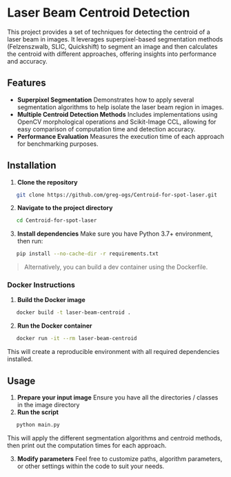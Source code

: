 # Laser Beam Centroid Detection
This project provides a set of techniques for detecting the centroid of a laser beam in images. It leverages superpixel-based segmentation methods (Felzenszwalb, SLIC, Quickshift) to segment an image and then calculates the centroid with different approaches, offering insights into performance and accuracy.
## Features
- **Superpixel Segmentation**
  Demonstrates how to apply several segmentation algorithms to help isolate the laser beam region in images.
- **Multiple Centroid Detection Methods**
  Includes implementations using OpenCV morphological operations and Scikit-Image CCL, allowing for easy comparison of computation time and detection accuracy.
- **Performance Evaluation**
  Measures the execution time of each approach for benchmarking purposes.

## Installation
1.  **Clone the repository**
``` bash
   git clone https://github.com/greg-ogs/Centroid-for-spot-laser.git
```
2.  **Navigate to the project directory**
``` bash
   cd Centroid-for-spot-laser
```
3.  **Install dependencies**
   Make sure you have Python 3.7+ environment, then run:
``` bash
   pip install --no-cache-dir -r requirements.txt
```
>Alternatively, you can build a dev container using the Dockerfile.

### Docker Instructions
1. **Build the Docker image**
``` bash
   docker build -t laser-beam-centroid .
```
2.  **Run the Docker container**
``` bash
   docker run -it --rm laser-beam-centroid
```
This will create a reproducible environment with all required dependencies installed.
## Usage
1. **Prepare your input image**
   Ensure you have all the directories / classes in the image directory
2. **Run the script**
``` bash
   python main.py
```
This will apply the different segmentation algorithms and centroid methods, then print out the computation times for each approach.

3. **Modify parameters**
   Feel free to customize paths, algorithm parameters, or other settings within the code to suit your needs.



